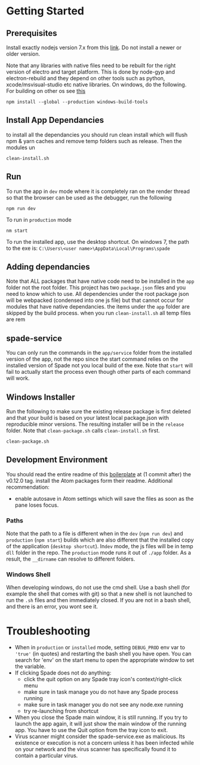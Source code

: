 
# Getting Started

## Prerequisites
Install exactly nodejs version 7.x from this [link](http://nodejs.org/en/download/releases). Do not install a newer or older version.

Note that any libraries with native files need to be rebuilt for the right version of electro and target platform. This is done by node-gyp and electron-rebuild and they depend on other tools such as python, xcode/msvisual-studio etc native libraries. On windows, do the following. For building on other os see [this](https://github.com/nodejs/node-gyp#on-mac-os-x)
```
npm install --global --production windows-build-tools
```


## Install App Dependancies
to install all the dependancies you should run clean install which will flush npm & yarn caches and remove temp folders such as release. Then the modules un  
```
clean-install.sh
```

## Run
To run the app in `dev` mode where it is completely ran on the render thread so that the browser can be used as the debugger, run the following
```
npm run dev
```

To run in `production` mode
```
nm start
```

To run the installed app, use the desktop shortcut. On windows 7, the path to the exe is:
`C:\Users\<user name>\AppData\Local\Programs\spade`

## Adding dependancies
Note that ALL packages that have native code need to be installed in the `app` folder not the root folder. This project has two `package.json` files and you need to know which to use. All dependencies under the root package json will be webpacked (condensed into one js file) but that cannot occur for modules that have native dependancies. the items under the `app` folder are skipped by the build process. when you run `clean-install.sh` all temp files are rem

## spade-service
You can only run the commands in the `app/service` folder from the installed version of the app, not the repo since the start command relies on the installed version of Spade not you local build of the exe. Note that `start` will fail to actually start the process even though other parts of each command will work.

## Windows Installer
Run the following to make sure the existing release package is first deleted and that your build is based on your latest local package.json with reproducible minor versions. The resulting installer will be in the `release` folder. Note that `clean-package.sh` calls `clean-install.sh` first.
```
clean-package.sh
```

## Development Environment
You should read the entire readme of this [boilerplate](https://github.com/chentsulin/electron-react-boilerplate/tree/v0.12.0) at (1 commit after) the v0.12.0 tag.
install the Atom packages form their readme.
Additional recommendation:
 - enable autosave in Atom settings which will save the files as soon as the pane loses focus.

### Paths
Note that the path to a file is different when in the `dev` (`npm run dev`) and `production` (`npm start`) builds which are also different that the installed copy of the application (`desktop shortcut`). In`dev` mode, the js files will be in temp `dll` folder in the repo. The `production` mode runs it out of `./app` folder. As a result, the `__dirname` can resolve to different folders.  

### Windows Shell
When developing windows, do not use the cmd shell. Use a bash shell (for example the shell that comes with git) so that a new shell is not launched to run the `.sh` files and then immediately closed. If you are not in a bash shell, and there is an error, you wont see it.

# Troubleshooting
- When in `production` or `installed` mode, setting `DEBUG_PROD` env var to `'true'` (in quotes) and restarting the bash shell you have open. You can search for 'env' on the start menu to open the appropriate window to set the variable.
- If clicking Spade does not do anything:
  - click the quit option on any Spade tray icon's context/right-click menu
  - make sure in task manage you do not have any Spade process running
  - make sure in task manager you do not see any node.exe running
  - try re-launching from shortcut
- When you close the Spade main window, it is still running. If you try to launch the app again, it will just show the main window of the running app. You have to use the Quit option from the tray icon to exit.
- Virus scanner might consider the spade-service.exe as malicious. Its existence or execution is not a concern unless it has been infected while on your network and the virus scanner has specifically found it to contain a particular virus.
